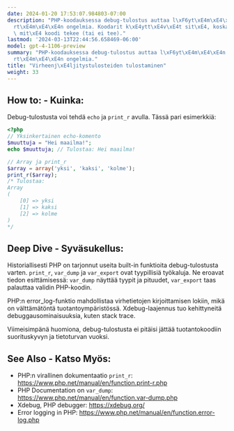 ```yaml
---
date: 2024-01-20 17:53:07.984803-07:00
description: "PHP-koodauksessa debug-tulostus auttaa l\xF6yt\xE4m\xE4\xE4n ja ymm\xE4\
  rt\xE4m\xE4\xE4n ongelmia. Koodarit k\xE4ytt\xE4v\xE4t sit\xE4, koska n\xE4kee suoraan,\
  \ mit\xE4 koodi tekee (tai ei tee)."
lastmod: '2024-03-13T22:44:56.658469-06:00'
model: gpt-4-1106-preview
summary: "PHP-koodauksessa debug-tulostus auttaa l\xF6yt\xE4m\xE4\xE4n ja ymm\xE4\
  rt\xE4m\xE4\xE4n ongelmia."
title: "Virheenj\xE4ljitystulosteiden tulostaminen"
weight: 33
---
```


## How to: - Kuinka:
Debug-tulostusta voi tehdä `echo` ja `print_r` avulla. Tässä pari esimerkkiä:

```php
<?php
// Yksinkertainen echo-komento
$muuttuja = "Hei maailma!";
echo $muuttuja; // Tulostaa: Hei maailma!

// Array ja print_r
$array = array('yksi', 'kaksi', 'kolme');
print_r($array);
/* Tulostaa:
Array
(
    [0] => yksi
    [1] => kaksi
    [2] => kolme
)
*/
```

## Deep Dive - Syväsukellus:
Historiallisesti PHP on tarjonnut useita built-in funktioita debug-tulostusta varten. `print_r`, `var_dump` ja `var_export` ovat tyypillisiä työkaluja. Ne eroavat tiedon esittämisessä: `var_dump` näyttää tyypit ja pituudet, `var_export` taas palauttaa validin PHP-koodin.

PHP:n error_log-funktio mahdollistaa virhetietojen kirjoittamisen lokiin, mikä on välttämätöntä tuotantoympäristössä. Xdebug-laajennus tuo kehittyneitä debuggausominaisuuksia, kuten stack trace.

Viimeisimpänä huomiona, debug-tulostusta ei pitäisi jättää tuotantokoodiin suorituskyvyn ja tietoturvan vuoksi.

## See Also - Katso Myös:
- PHP:n virallinen dokumentaatio `print_r`: https://www.php.net/manual/en/function.print-r.php
- PHP Documentation on `var_dump`: https://www.php.net/manual/en/function.var-dump.php
- Xdebug, PHP debugger: https://xdebug.org/
- Error logging in PHP: https://www.php.net/manual/en/function.error-log.php
